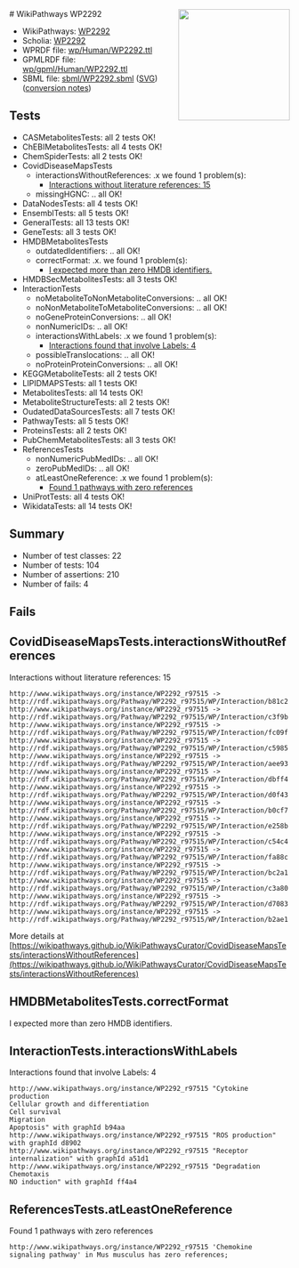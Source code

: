<img style="float: right; width: 200px" src="../logo.png" />
# WikiPathways WP2292

* WikiPathways: [WP2292](https://identifiers.org/wikipathways:WP2292)
* Scholia: [WP2292](https://scholia.toolforge.org/wikipathways/WP2292)
* WPRDF file: [wp/Human/WP2292.ttl](../wp/Human/WP2292.ttl)
* GPMLRDF file: [wp/gpml/Human/WP2292.ttl](../wp/gpml/Human/WP2292.ttl)
* SBML file: [sbml/WP2292.sbml](../sbml/WP2292.sbml) ([SVG](../sbml/WP2292.svg)) ([conversion notes](../sbml/WP2292.txt))

## Tests
* CASMetabolitesTests: all 2 tests OK!
* ChEBIMetabolitesTests: all 4 tests OK!
* ChemSpiderTests: all 2 tests OK!
* CovidDiseaseMapsTests
    * interactionsWithoutReferences: .x we found 1 problem(s):
        * [Interactions without literature references: 15](#9701cce6)
    * missingHGNC: .. all OK!
* DataNodesTests: all 4 tests OK!
* EnsemblTests: all 5 tests OK!
* GeneralTests: all 13 tests OK!
* GeneTests: all 3 tests OK!
* HMDBMetabolitesTests
    * outdatedIdentifiers: .. all OK!
    * correctFormat: .x. we found 1 problem(s):
        * [I expected more than zero HMDB identifiers.](#ad154c1e)
* HMDBSecMetabolitesTests: all 3 tests OK!
* InteractionTests
    * noMetaboliteToNonMetaboliteConversions: .. all OK!
    * noNonMetaboliteToMetaboliteConversions: .. all OK!
    * noGeneProteinConversions: .. all OK!
    * nonNumericIDs: .. all OK!
    * interactionsWithLabels: .x we found 1 problem(s):
        * [Interactions found that involve Labels: 4](#630d267b)
    * possibleTranslocations: .. all OK!
    * noProteinProteinConversions: .. all OK!
* KEGGMetaboliteTests: all 2 tests OK!
* LIPIDMAPSTests: all 1 tests OK!
* MetabolitesTests: all 14 tests OK!
* MetaboliteStructureTests: all 2 tests OK!
* OudatedDataSourcesTests: all 7 tests OK!
* PathwayTests: all 5 tests OK!
* ProteinsTests: all 2 tests OK!
* PubChemMetabolitesTests: all 3 tests OK!
* ReferencesTests
    * nonNumericPubMedIDs: .. all OK!
    * zeroPubMedIDs: .. all OK!
    * atLeastOneReference: .x we found 1 problem(s):
        * [Found 1 pathways with zero references](#35eb778e)
* UniProtTests: all 4 tests OK!
* WikidataTests: all 14 tests OK!


## Summary

* Number of test classes: 22
* Number of tests: 104
* Number of assertions: 210
* Number of fails: 4

## Fails

<a name="9701cce6" />

## CovidDiseaseMapsTests.interactionsWithoutReferences

Interactions without literature references: 15
```
http://www.wikipathways.org/instance/WP2292_r97515 -> http://rdf.wikipathways.org/Pathway/WP2292_r97515/WP/Interaction/b81c2
http://www.wikipathways.org/instance/WP2292_r97515 -> http://rdf.wikipathways.org/Pathway/WP2292_r97515/WP/Interaction/c3f9b
http://www.wikipathways.org/instance/WP2292_r97515 -> http://rdf.wikipathways.org/Pathway/WP2292_r97515/WP/Interaction/fc09f
http://www.wikipathways.org/instance/WP2292_r97515 -> http://rdf.wikipathways.org/Pathway/WP2292_r97515/WP/Interaction/c5985
http://www.wikipathways.org/instance/WP2292_r97515 -> http://rdf.wikipathways.org/Pathway/WP2292_r97515/WP/Interaction/aee93
http://www.wikipathways.org/instance/WP2292_r97515 -> http://rdf.wikipathways.org/Pathway/WP2292_r97515/WP/Interaction/dbff4
http://www.wikipathways.org/instance/WP2292_r97515 -> http://rdf.wikipathways.org/Pathway/WP2292_r97515/WP/Interaction/d0f43
http://www.wikipathways.org/instance/WP2292_r97515 -> http://rdf.wikipathways.org/Pathway/WP2292_r97515/WP/Interaction/b0cf7
http://www.wikipathways.org/instance/WP2292_r97515 -> http://rdf.wikipathways.org/Pathway/WP2292_r97515/WP/Interaction/e258b
http://www.wikipathways.org/instance/WP2292_r97515 -> http://rdf.wikipathways.org/Pathway/WP2292_r97515/WP/Interaction/c54c4
http://www.wikipathways.org/instance/WP2292_r97515 -> http://rdf.wikipathways.org/Pathway/WP2292_r97515/WP/Interaction/fa88c
http://www.wikipathways.org/instance/WP2292_r97515 -> http://rdf.wikipathways.org/Pathway/WP2292_r97515/WP/Interaction/bc2a1
http://www.wikipathways.org/instance/WP2292_r97515 -> http://rdf.wikipathways.org/Pathway/WP2292_r97515/WP/Interaction/c3a80
http://www.wikipathways.org/instance/WP2292_r97515 -> http://rdf.wikipathways.org/Pathway/WP2292_r97515/WP/Interaction/d7083
http://www.wikipathways.org/instance/WP2292_r97515 -> http://rdf.wikipathways.org/Pathway/WP2292_r97515/WP/Interaction/b2ae1
```

More details at [https://wikipathways.github.io/WikiPathwaysCurator/CovidDiseaseMapsTests/interactionsWithoutReferences](https://wikipathways.github.io/WikiPathwaysCurator/CovidDiseaseMapsTests/interactionsWithoutReferences)

<a name="ad154c1e" />

## HMDBMetabolitesTests.correctFormat

I expected more than zero HMDB identifiers.
<a name="630d267b" />

## InteractionTests.interactionsWithLabels

Interactions found that involve Labels: 4
```
http://www.wikipathways.org/instance/WP2292_r97515 "Cytokine production
Cellular growth and differentiation
Cell survival
Migration
Apoptosis" with graphId b94aa
http://www.wikipathways.org/instance/WP2292_r97515 "ROS production" with graphId d8902
http://www.wikipathways.org/instance/WP2292_r97515 "Receptor internalization" with graphId a51d1
http://www.wikipathways.org/instance/WP2292_r97515 "Degradation
Chemotaxis
NO induction" with graphId ff4a4
```

<a name="35eb778e" />

## ReferencesTests.atLeastOneReference

Found 1 pathways with zero references
```
http://www.wikipathways.org/instance/WP2292_r97515 'Chemokine signaling pathway' in Mus musculus has zero references; 
```

